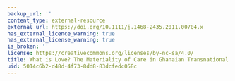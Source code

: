 ```yaml
---
backup_url: ''
content_type: external-resource
external_url: https://doi.org/10.1111/j.1468-2435.2011.00704.x
has_external_licence_warning: true
has_external_license_warning: true
is_broken: ''
license: https://creativecommons.org/licenses/by-nc-sa/4.0/
title: What is Love? The Materiality of Care in Ghanaian Transnational Families
uid: 5014c6b2-d48d-4f73-8dd8-83dcfedc058c
---
```

